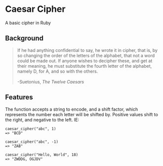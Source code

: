 # Caesar Cipher
A basic cipher in Ruby

## Background
>If he had anything confidential to say, he wrote it in cipher, that is, by so changing the order of the letters of the alphabet, that not a word could be made out. If anyone wishes to decipher these, and get at their meaning, he must substitute the fourth letter of the alphabet, namely D, for A, and so with the others. <br><br>
-Suetonius, *The Twelve Caesars*
## Features

The function accepts a string to encode, and a shift factor, which represents the number each letter will be shifted by. Positive values shift to the right, and negative to the left. IE:
```
caesar_cipher("abc", 1)
=> "BCD"

caesar_cipher("abc", -1)
=> "ZAB"

caesar_cipher("Hello, World", 18)
=> "ZWDDG, OGJDV"
```